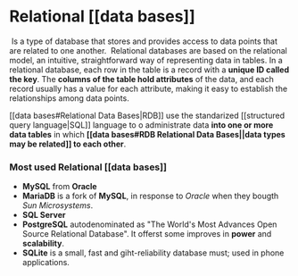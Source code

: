 # Relational [[data bases]]
 Is a type of database that stores and provides access to data points that are related to one another.
 Relational databases are based on the relational model, an intuitive, straightforward way of representing data in tables. In a relational database, each row in the table is a record with a **unique ID called the key**. The **columns of the table hold attributes** of the data, and each record usually has a value for each attribute, making it easy to establish the relationships among data points.

[[data bases#Relational Data Bases|RDB]] use the standarized [[structured query language|SQL]] language to o administrate data **into one or more data tables** in which **[[data bases#RDB Relational Data Bases||data types may be related]] to each other**.


### Most used Relational [[data bases]]
-  **MySQL** from **Oracle**
 - **MariaDB** is a fork of **MySQL**, in response to $Oracle$ when they bougth $Sun$ $Microsystems$.
 - **SQL Server**
 - **PostgreSQL** autodenominated as "The World's Most Advances Open Source Relational Database". It offerst some improves in **power** and **scalability**.
 - **SQLite** is a small, fast and giht-reliability database must; used in phone applications.

